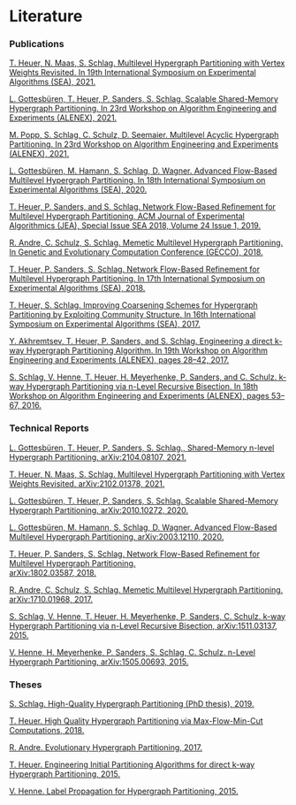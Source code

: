 # Literature

### Publications

[T. Heuer, N. Maas, S. Schlag. Multilevel Hypergraph Partitioning with Vertex Weights Revisited. In 19th International Symposium on Experimental Algorithms (SEA), 2021.](https://sea2021.i3s.unice.fr)

[L. Gottesbüren, T. Heuer, P. Sanders, S. Schlag. Scalable Shared-Memory Hypergraph Partitioning. In 23rd Workshop on Algorithm Engineering and Experiments (ALENEX), 2021.](https://epubs.siam.org/doi/pdf/10.1137/1.9781611976472.2)

[M. Popp, S. Schlag, C. Schulz, D. Seemaier. Multilevel Acyclic Hypergraph Partitioning. In 23rd Workshop on Algorithm Engineering and Experiments (ALENEX), 2021.](https://locus.siam.org/doi/pdf/10.1137/1.9781611976472.1)

[L. Gottesbüren, M. Hamann, S. Schlag, D. Wagner. Advanced Flow-Based Multilevel Hypergraph Partitioning. In 18th International Symposium on Experimental Algorithms (SEA), 2020.](https://drops.dagstuhl.de/opus/volltexte/2020/12085/pdf/LIPIcs-SEA-2020-11.pdf)

[T. Heuer, P. Sanders, and S. Schlag. Network Flow-Based Refinement for Multilevel Hypergraph
Partitioning, ACM Journal of Experimental Algorithmics (JEA), Special Issue SEA 2018, Volume 24 Issue 1, 2019.](https://dl.acm.org/doi/10.1145/3329872)

[R. Andre, C. Schulz, S. Schlag. Memetic Multilevel Hypergraph Partitioning. In Genetic and Evolutionary Computation Conference (GECCO), 2018.](https://dl.acm.org/doi/10.1145/3205455.3205475)

[T. Heuer, P. Sanders, S. Schlag. Network Flow-Based Refinement for Multilevel Hypergraph Partitioning. In 17th International Symposium on Experimental Algorithms (SEA), 2018.](http://drops.dagstuhl.de/opus/volltexte/2018/8936/pdf/LIPIcs-SEA-2018-1.pdf)

[T. Heuer, S. Schlag. Improving Coarsening Schemes for Hypergraph Partitioning by Exploiting Community Structure. In 16th International Symposium on Experimental Algorithms (SEA), 2017.](http://drops.dagstuhl.de/opus/volltexte/2017/7622/pdf/LIPIcs-SEA-2017-21.pdf)

[Y. Akhremtsev, T. Heuer, P. Sanders, and S. Schlag. Engineering a direct k-way Hypergraph Partitioning Algorithm. In 19th Workshop on Algorithm Engineering and Experiments (ALENEX), pages 28–42, 2017.](https://epubs.siam.org/doi/abs/10.1137/1.9781611974768.3?mobileUi=0&)

[S. Schlag, V. Henne, T. Heuer, H. Meyerhenke, P. Sanders, and C. Schulz. k-way Hypergraph Partitioning via n-Level Recursive Bisection. In 18th Workshop on Algorithm Engineering and Experiments (ALENEX), pages 53–67, 2016.](https://epubs.siam.org/doi/abs/10.1137/1.9781611974317.5)

### Technical Reports
[L. Gottesbüren, T. Heuer, P. Sanders, S. Schlag., Shared-Memory n-level Hypergraph Partitioning. arXiv:2104.08107, 2021.](https://arxiv.org/abs/2104.08107)

[T. Heuer, N. Maas, S. Schlag. Multilevel Hypergraph Partitioning with Vertex Weights Revisited. arXiv:2102.01378, 2021.](https://arxiv.org/abs/2102.01378)

[L. Gottesbüren, T. Heuer, P. Sanders, S. Schlag. Scalable Shared-Memory Hypergraph Partitioning. arXiv:2010.10272, 2020.](https://arxiv.org/abs/2010.10272)

[L. Gottesbüren, M. Hamann, S. Schlag, D. Wagner. Advanced Flow-Based Multilevel Hypergraph Partitioning. arXiv:2003.12110, 2020.](https://arxiv.org/abs/2003.12110)

[T. Heuer, P. Sanders, S. Schlag. Network Flow-Based Refinement for Multilevel Hypergraph Partitioning. 	
arXiv:1802.03587, 2018.](https://arxiv.org/abs/1802.03587)

[R. Andre, C. Schulz, S. Schlag. Memetic Multilevel Hypergraph Partitioning. arXiv:1710.01968, 2017.](https://arxiv.org/abs/1710.01968)
	
[S. Schlag, V. Henne, T. Heuer, H. Meyerhenke, P, Sanders, C. Schulz. k-way Hypergraph Partitioning via n-Level Recursive Bisection, arXiv:1511.03137, 2015.](https://arxiv.org/abs/1511.03137)
	
[V. Henne, H. Meyerhenke, P. Sanders, S. Schlag, C. Schulz. n-Level Hypergraph Partitioning, arXiv:1505.00693, 2015.](https://arxiv.org/abs/1505.00693) 

### Theses
[S. Schlag. High-Quality Hypergraph Partitioning (PhD thesis), 2019.](https://publikationen.bibliothek.kit.edu/1000105953)

[T. Heuer. High Quality Hypergraph Partitioning via Max-Flow-Min-Cut Computations, 2018.](https://publikationen.bibliothek.kit.edu/1000083200)

[R. Andre. Evolutionary Hypergraph Partitioning, 2017.](https://algo2.iti.kit.edu/download/bachelorarbeit_robin_andre.pdf)

[T. Heuer. Engineering Initial Partitioning Algorithms for direct k-way Hypergraph Partitioning, 2015.](https://publikationen.bibliothek.kit.edu/1000063446)

[V. Henne. Label Propagation for Hypergraph Partitioning, 2015.](https://publikationen.bibliothek.kit.edu/1000063440)
